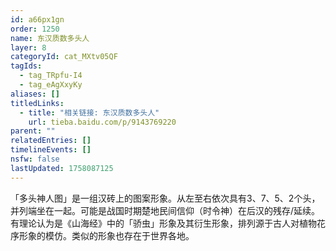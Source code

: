 ```yaml
---
id: a66px1gn
order: 1250
name: 东汉质数多头人
layer: 8
categoryId: cat_MXtv05QF
tagIds:
  - tag_TRpfu-I4
  - tag_eAgXxyKy
aliases: []
titledLinks:
  - title: "相关链接: 东汉质数多头人"
    url: tieba.baidu.com/p/9143769220
parent: ""
relatedEntries: []
timelineEvents: []
nsfw: false
lastUpdated: 1758087125
---
```


「多头神人图」是一组汉砖上的图案形象。从左至右依次具有3、7、5、2个头，并列端坐在一起。可能是战国时期楚地民间信仰（时令神）在后汉的残存/延续。有理论认为是《山海经》中的「骄虫」形象及其衍生形象，排列源于古人对植物花序形象的模仿。类似的形象也存在于世界各地。